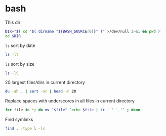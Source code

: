 # bash

This dir

```bash
DIR="$( cd "$( dirname "${BASH_SOURCE[0]}" )" >/dev/null 2>&1 && pwd )"
cd $DIR
```

`ls` sort by date

```bash
ls -lt
```

`ls` sort by size

```bash
ls -lS
```

20 largest files/dirs in current directory

```bash
du -ah . | sort -nr | head -n 20
```

Replace spaces with underscores in all files in current directory

```bash
for file in *; do mv "$file" `echo $file | tr ' ' '_'` ; done
```

Find symlinks

```bash
find . -type l -ls
```
